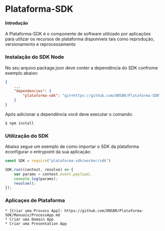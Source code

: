 # Plataforma-SDK

#### Introdução
A Plataforma-SDK é o componente de software utilizado por aplicações para utilizar os recursos de plataforma disponíveis tais como reprodução, versionamento e reprocessamento


### Instalação do SDK Node

No seu arquivo package.json deve conter a dependência do SDK confrome exemplo abaixo:
```json
{
    ...
    "dependencies": {
        "plataforma-sdk": "git+https://github.com/ONSBR/Plataforma-SDK"
    }
}

```
Após adicionar a dependência você deve executar o comando:
```bash
$ npm install
```

### Utilização do SDK

Abaixo segue um exemplo de como importar o SDK da plataforma econfigurar o entrypoint da sua aplicação:
```javascript
const SDK = require("plataforma-sdk/worker/sdk")

SDK.run((context, resolve) => {
    var params = context.event.payload;
    console.log(params);
    resolve();
});
```

### Aplicaçes de Plataforma

    * [Criar uma Process App]: https://github.com/ONSBR/Plataforma-SDK/Manuais/ProcessApp.md
    * Criar uma Domain App
    * Criar uma Presentation App
